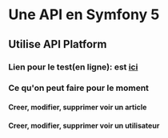 # Une API en Symfony 5

## Utilise API Platform

### Lien pour le test(en ligne): est [ici](https://google.fr/) 

### Ce qu'on peut faire pour le moment

#### Creer, modifier, supprimer voir  un article

#### Creer, modifier, supprimer voir un utilisateur
